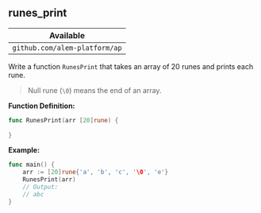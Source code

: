## runes_print


| Available                     |
| ----------------------------- |
| `github.com/alem-platform/ap` |

Write a function `RunesPrint` that takes an array of 20 runes and prints each rune.

> Null rune (`\0`) means the end of an array.

**Function Definition:**

```go
func RunesPrint(arr [20]rune) {
    
}
```

**Example:**

```go
func main() {
    arr := [20]rune{'a', 'b', 'c', '\0', 'e'}
    RunesPrint(arr)
    // Output:
    // abc
}
```
